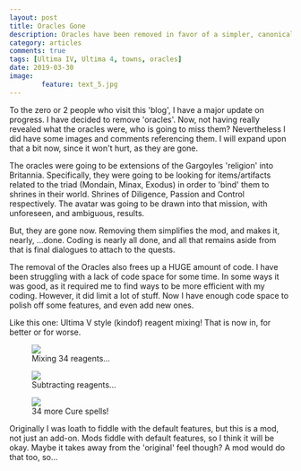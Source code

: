 ```yaml
---
layout: post
title: Oracles Gone
description: Oracles have been removed in favor of a simpler, canonically truer, overall mod.
category: articles
comments: true
tags: [Ultima IV, Ultima 4, towns, oracles]
date: 2019-03-30
image: 
        feature: text_5.jpg
---
```


To the zero or 2 people who visit this 'blog', I have a major update on progress. I have decided to remove 'oracles'. Now, not having really revealed what the oracles were, who is going to miss them? Nevertheless I did have some images and comments referencing them. I will expand upon that a bit now, since it won't hurt, as they are gone.

The oracles were going to be extensions of the Gargoyles 'religion' into Britannia. Specifically, they were going to be looking for items/artifacts related to the triad (Mondain, Minax, Exodus) in order to 'bind' them to shrines in their world. Shrines of Diligence, Passion and Control respectively. The avatar was going to be drawn into that mission, with unforeseen, and ambiguous, results.

But, they are gone now. Removing them simplifies the mod, and makes it, nearly, ...done. Coding is nearly all done, and all that remains aside from that is final dialogues to attach to the quests. 

The removal of the Oracles also frees up a HUGE amount of code. I have been struggling with a lack of code space for some time. In some ways it was good, as it required me to find ways to be more efficient with my coding. However, it did limit a lot of stuff. Now I have enough code space to polish off some features, and even add new ones.

Like this one: Ultima V style (kindof) reagent mixing! That is now in, for better or for worse.

<figure>
	<img class="ScrollRev" data-tilt src="{{ site.url }}/images/mixing_reagents_2.png" />
	<figcaption>Mixing 34 reagents...</figcaption>
</figure>

<figure>
	<img class="ScrollRev" data-tilt src="{{ site.url }}/images/mixing_reagents_1.png" />
	<figcaption>Subtracting reagents...</figcaption>
</figure>

<figure>
	<img class="ScrollRev" data-tilt src="{{ site.url }}/images/mixing_reagents_3.png" />
	<figcaption>34 more Cure spells!</figcaption>
</figure>

Originally I was loath to fiddle with the default features, but this is a mod, not just an add-on. Mods fiddle with default features, so I think it will be okay. Maybe it takes away from the 'original' feel though? A mod would do that too, so...

